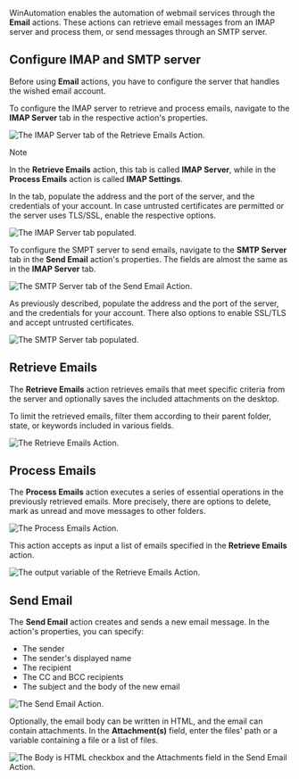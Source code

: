 WinAutomation enables the automation of webmail services through the **Email** actions. These actions can retrieve email messages from an IMAP server and process them, or send messages through an SMTP server. 

## Configure IMAP and SMTP server

Before using **Email** actions, you have to configure the server that handles the wished email account.

To configure the IMAP server to retrieve and process emails, navigate to the **IMAP Server** tab in the respective action's properties. 

![The IMAP Server tab of the Retrieve Emails Action.](..\media\retrieve-emails-imap-tab.png)

> [!NOTE]
> In the **Retrieve Emails** action, this tab is called **IMAP Server**, while in the **Process Emails** action is called **IMAP Settings**. 

In the tab, populate the address and the port of the server, and the credentials of your account. In case untrusted certificates are permitted or the server uses TLS/SSL, enable the respective options. 

![The IMAP Server tab populated.](..\media\retrieve-emails-imap-tab-populated.png)

To configure the SMPT server to send emails, navigate to the **SMTP Server** tab in the **Send Email** action's properties. The fields are almost the same as in the **IMAP Server** tab.

![The SMTP Server tab of the Send Email Action.](..\media\send-email-smtp-tab.png)

As previously described, populate the address and the port of the server, and the credentials for your account. There also options to enable SSL/TLS and accept untrusted certificates.

![The SMTP Server tab populated.](..\media\send-email-smtp-tab-populated.png)

## Retrieve Emails

The **Retrieve Emails** action retrieves emails that meet specific criteria from the server and optionally saves the included attachments on the desktop.

To limit the retrieved emails, filter them according to their parent folder, state, or keywords included in various fields. 

![The Retrieve Emails Action.](..\media\retrieve-emails.png)

## Process Emails

The **Process Emails** action executes a series of essential operations in the previously retrieved emails. More precisely, there are options to delete, mark as unread and move messages to other folders. 

![The Process Emails Action.](..\media\process-emails.png)

This action accepts as input a list of emails specified in the **Retrieve Emails** action.

![The output variable of the Retrieve Emails Action.](..\media\retrieve-emails-output.png)

## Send Email

The **Send Email** action creates and sends a new email message. In the action's properties, you can specify:

- The sender
- The sender's displayed name
- The recipient
- The CC and BCC recipients
- The subject and the body of the new email

![The Send Email Action.](..\media\send-email.png)

Optionally, the email body can be written in HTML, and the email can contain attachments. In the **Attachment(s)** field, enter the files' path or a variable containing a file or a list of files.

![The Body is HTML checkbox and the Attachments field in the Send Email Action.](..\media\send-email-html.png)

